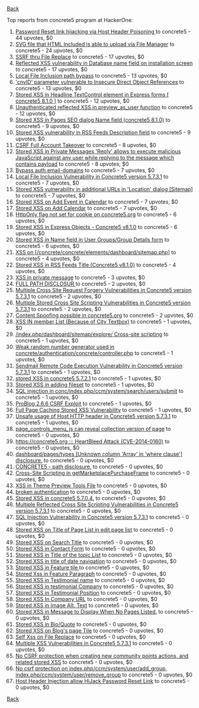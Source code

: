[Back](../README.md)

Top reports from concrete5 program at HackerOne:

1. [Password Reset link hijacking via Host Header Poisoning ](https://hackerone.com/reports/226659) to concrete5 - 44 upvotes, $0
2. [SVG file that HTML Included is able to upload via File Manager](https://hackerone.com/reports/437863) to concrete5 - 24 upvotes, $0
3. [SSRF thru File Replace](https://hackerone.com/reports/243865) to concrete5 - 17 upvotes, $0
4. [Reflected XSS vulnerability in Database name field on installation screen](https://hackerone.com/reports/289330) to concrete5 - 17 upvotes, $0
5. [Local File Inclusion path bypass](https://hackerone.com/reports/147570) to concrete5 - 13 upvotes, $0
6. ['cnvID' parameter vulnerable to Insecure Direct Object References](https://hackerone.com/reports/265284) to concrete5 - 13 upvotes, $0
7. [Stored XSS in Headline TextControl element in Express forms [ concrete5 8.1.0 ]](https://hackerone.com/reports/230278) to concrete5 - 12 upvotes, $0
8. [Unauthenticated reflected XSS in preview_as_user function](https://hackerone.com/reports/643442) to concrete5 - 12 upvotes, $0
9. [Stored XSS in Pages SEO dialog Name field (concrete5 8.1.0)](https://hackerone.com/reports/230029) to concrete5 - 9 upvotes, $0
10. [Stored XSS vulnerability in RSS Feeds Description field](https://hackerone.com/reports/248133) to concrete5 - 9 upvotes, $0
11. [CSRF Full Account Takeover](https://hackerone.com/reports/152052) to concrete5 - 8 upvotes, $0
12. [Stored XSS in Private Messages 'Reply' allows to execute malicious JavaScript against any user while replying to the message which contains payload](https://hackerone.com/reports/247517) to concrete5 - 8 upvotes, $0
13. [Bypass auth.email-domains](https://hackerone.com/reports/4795) to concrete5 - 7 upvotes, $0
14. [Local File Inclusion Vulnerability in Concrete5 version 5.7.3.1](https://hackerone.com/reports/59665) to concrete5 - 7 upvotes, $0
15. [Stored XSS vulnerability in additional URLs in 'Location' dialog [Sitemap]](https://hackerone.com/reports/251358) to concrete5 - 7 upvotes, $0
16. [Stored XSS on Add Event in Calendar](https://hackerone.com/reports/300532) to concrete5 - 7 upvotes, $0
17. [Stored XSS on Add Calendar](https://hackerone.com/reports/300571) to concrete5 - 7 upvotes, $0
18. [HttpOnly flag not set for cookie on concrete5.org](https://hackerone.com/reports/4792) to concrete5 - 6 upvotes, $0
19. [Stored XSS in Express Objects - Concrete5 v8.1.0](https://hackerone.com/reports/221325) to concrete5 - 6 upvotes, $0
20. [Stored XSS in Name field in User Groups/Group Details form](https://hackerone.com/reports/247521) to concrete5 - 6 upvotes, $0
21. [XSS on [/concrete/concrete/elements/dashboard/sitemap.php]](https://hackerone.com/reports/6853) to concrete5 - 4 upvotes, $0
22. [Stored XSS in RSS Feeds Title (Concrete5 v8.1.0)](https://hackerone.com/reports/221380) to concrete5 - 4 upvotes, $0
23. [XSS in private message](https://hackerone.com/reports/4826) to concrete5 - 3 upvotes, $0
24. [FULL PATH DISCLOSUR ](https://hackerone.com/reports/7736) to concrete5 - 2 upvotes, $0
25. [Multiple Cross Site Request Forgery Vulnerabilities in Concrete5 version 5.7.3.1](https://hackerone.com/reports/59660) to concrete5 - 2 upvotes, $0
26. [Multiple Stored Cross Site Scripting Vulnerabilities in Concrete5 version 5.7.3.1](https://hackerone.com/reports/59662) to concrete5 - 2 upvotes, $0
27. [Content Spoofing possible in concrete5.org](https://hackerone.com/reports/168078) to concrete5 - 2 upvotes, $0
28. [XSS IN member List (Because of City Textbox)](https://hackerone.com/reports/4839) to concrete5 - 1 upvotes, $0
29. [/index.php/dashboard/sitemap/explore/ Cross-site scripting](https://hackerone.com/reports/4808) to concrete5 - 1 upvotes, $0
30. [Weak random number generator used in concrete/authentication/concrete/controller.php](https://hackerone.com/reports/31171) to concrete5 - 1 upvotes, $0
31. [Sendmail Remote Code Execution Vulnerability in Concrete5 version 5.7.3.1](https://hackerone.com/reports/59663) to concrete5 - 1 upvotes, $0
32. [stored XSS in concrete5 5.7.2.1](https://hackerone.com/reports/38890) to concrete5 - 1 upvotes, $0
33. [Stored XSS in adding fileset](https://hackerone.com/reports/42248) to concrete5 - 1 upvotes, $0
34. [SQL injection in conc/index.php/ccm/system/search/users/submit](https://hackerone.com/reports/38778) to concrete5 - 1 upvotes, $0
35. [ProBlog 2.6.6 CSRF Exploit](https://hackerone.com/reports/133847) to concrete5 - 1 upvotes, $0
36. [Full Page Caching Stored XSS Vulnerability](https://hackerone.com/reports/148300) to concrete5 - 1 upvotes, $0
37. [Unsafe usage of Host HTTP header in Concrete5 version 5.7.3.1](https://hackerone.com/reports/59666) to concrete5 - 1 upvotes, $0
38. [page_controls_menu_js can reveal collection version of page](https://hackerone.com/reports/4938) to concrete5 - 0 upvotes, $0
39. [https://concrete5.org ::: HeartBleed Attack (CVE-2014-0160)](https://hackerone.com/reports/6475) to concrete5 - 0 upvotes, $0
40. [dashboard/pages/types [Unknown column 'Array' in 'where clause'] disclosure.](https://hackerone.com/reports/4811) to concrete5 - 0 upvotes, $0
41. [CONCRETE5 - path disclosure.](https://hackerone.com/reports/4931) to concrete5 - 0 upvotes, $0
42. [Cross-Site Scripting in getMarketplacePurchaseFrame](https://hackerone.com/reports/6843) to concrete5 - 0 upvotes, $0
43. [XSS in Theme Preview Tools File](https://hackerone.com/reports/4777) to concrete5 - 0 upvotes, $0
44. [broken authentication](https://hackerone.com/reports/23921) to concrete5 - 0 upvotes, $0
45. [Stored XSS in concrete5 5.7.0.4.](https://hackerone.com/reports/30019) to concrete5 - 0 upvotes, $0
46. [Multiple Reflected Cross Site Scripting Vulnerabilities in Concrete5 version 5.7.3.1](https://hackerone.com/reports/59661) to concrete5 - 0 upvotes, $0
47. [SQL Injection Vulnerability in Concrete5 version 5.7.3.1](https://hackerone.com/reports/59664) to concrete5 - 0 upvotes, $0
48. [Stored XSS on Title of Page List in edit page list](https://hackerone.com/reports/50554) to concrete5 - 0 upvotes, $0
49. [Stored XSS on Search Title](https://hackerone.com/reports/50556) to concrete5 - 0 upvotes, $0
50. [Stored XSS in Contact Form](https://hackerone.com/reports/50564) to concrete5 - 0 upvotes, $0
51. [Stored XSS in Title of the topic List](https://hackerone.com/reports/50626) to concrete5 - 0 upvotes, $0
52. [Stored XSS in title of date navigation](https://hackerone.com/reports/50627) to concrete5 - 0 upvotes, $0
53. [Stored XSS in Feature tile ](https://hackerone.com/reports/50639) to concrete5 - 0 upvotes, $0
54. [Stored Xss in Feature Paragraph](https://hackerone.com/reports/50642) to concrete5 - 0 upvotes, $0
55. [Stored XSS in  Testimonial  name](https://hackerone.com/reports/50644) to concrete5 - 0 upvotes, $0
56. [Stored XSS in testimonial Company](https://hackerone.com/reports/50656) to concrete5 - 0 upvotes, $0
57. [Stored XSS in Testimonial Position](https://hackerone.com/reports/50645) to concrete5 - 0 upvotes, $0
58. [Stored XSS In Company URL](https://hackerone.com/reports/50662) to concrete5 - 0 upvotes, $0
59. [Stored XSS in Image Alt. Text](https://hackerone.com/reports/50782) to concrete5 - 0 upvotes, $0
60. [Stored XSS in Message to Display When No Pages Listed.](https://hackerone.com/reports/50780) to concrete5 - 0 upvotes, $0
61. [Stored XSS in Bio/Quote](https://hackerone.com/reports/50779) to concrete5 - 0 upvotes, $0
62. [Stored XSS on Blog's page Tile](https://hackerone.com/reports/50552) to concrete5 - 0 upvotes, $0
63. [Self Xss on File Replace](https://hackerone.com/reports/50481) to concrete5 - 0 upvotes, $0
64. [Multiple XSS Vulnerabilities in Concrete5 5.7.3.1](https://hackerone.com/reports/62294) to concrete5 - 0 upvotes, $0
65. [No CSRF protection when creating new community points actions, and related stored XSS](https://hackerone.com/reports/65808) to concrete5 - 0 upvotes, $0
66. [No csrf protection on index.php/ccm/system/user/add_group, index.php/ccm/system/user/remove_group](https://hackerone.com/reports/64184) to concrete5 - 0 upvotes, $0
67. [Host Header Injection allow HiJack Password Reset Link](https://hackerone.com/reports/301592) to concrete5 - 0 upvotes, $0


[Back](../README.md)